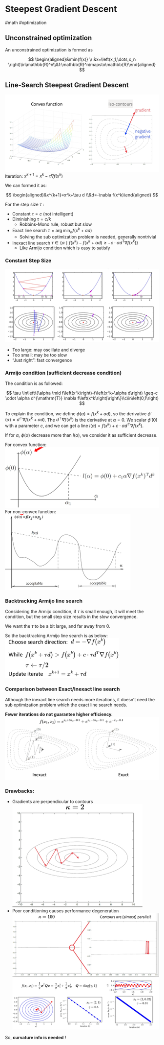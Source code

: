 # Steepest Gradient Descent

#math #optimization

## Unconstrained optimization

An unconstrained optimization is formed as 

$$
\begin{aligned}&\min{f(x)}  \\  &x=\left(x_1,\dots,x_n \right)\in\mathbb{R}^n\\&f:\mathbb{R}^n\mapsto\mathbb{R}\end{aligned}
$$

## Line-Search Steepest Gradient Descent
![](../resources/gradient_descent_img_1.png)
Iteration: $x^{k+1}=x^{k}-\tau\nabla f(x^k)$

We can formed it as: 

$$
\begin{aligned}&x^{k+1}=x^k+\tau d
\\&d=-\nabla f(x^k)\end{aligned}
$$

For the step size $\tau$ :

- Constant                   $\tau=c$        (not intelligent)
- Diminishing               $\tau=c/k$
    - Robbins-Mono rule, robust but slow
- Exact line search      $\tau = \arg \min _\alpha f\left(x^k+\alpha d\right)$
    - Solving the sub optimization problem is needed, generally nontrivial
- Inexact line search   $\tau \in\left\{\alpha \mid f\left(x^k\right)-f\left(x^k+\alpha d\right) \geq-c \cdot \alpha d^{\mathrm{T}} \nabla f\left(x^k\right)\right\}$
    - Like Armijo condition which is easy to satisfy

### Constant Step Size
![](../resources/gradient_descent_img_2.png)
- Too large: may oscillate and diverge
- Too small: may be too slow
- “Just right”: fast convergence

### Armijo condition (sufficient decrease condition)

The condition is as followed: 

$$
\tau \in\left\{\alpha \mid f\left(x^k\right)-f\left(x^k+\alpha d\right) \geq-c \cdot \alpha d^{\mathrm{T}} \nabla f\left(x^k\right)\right\}\\c\in\left(0,1\right)
$$

To explain the condition, we define $\phi(\alpha)=f(x^k+\alpha d)$, so the derivative $\phi'(\alpha)=d^\top \nabla f(x^k+\alpha d)$. The $d^\top\nabla f(x^k)$ is the derivative at $\alpha=0$. We scalar $\phi'(0)$ with a parameter $c$, and we can get a line  $l(\alpha)=f(x^k)+c\cdot\alpha d^\top\nabla f(x^k)$.

If for $\alpha$, $\phi(\alpha)$ decrease more than $l(\alpha)$, we consider it as sufficient decrease.

For convex function:
![](../resources/gradient_descent_img_3.png)
For non-convex function:
![](../resources/gradient_descent_img_4.png)
### Backtracking Armijo line search

Considering the Armijo condition, if $\tau$ is small enough, it will meet the condition, but the small step size results in the slow convergence.

We want the $\tau$ to be a bit large, and far away from $0$.

So the backtracking Armijo line search is as below:
![](../resources/gradient_descent_img_5.png)
### Comparison between Exact/Inexact line search

 Although the inexact line search needs more iterations, it doesn’t need the sub optimization problem which the exact line search needs. 

**Fewer iterations do not guarantee higher efficiency.**
![](../resources/gradient_descent_img_6.png)
### Drawbacks:

- Gradients are perpendicular to contours
![](../resources/gradient_descent_img_7.png)
- Poor conditioning causes performance degeneration
![](../resources/gradient_descent_img_8.png)
![](../resources/gradient_descent_img_9.png)

So, **curvature info is needed !**
